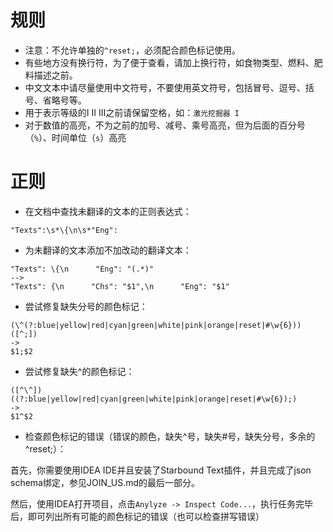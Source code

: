 # 规则

* 注意：不允许单独的`^reset;`，必须配合颜色标记使用。
* 有些地方没有换行符，为了便于查看，请加上换行符，如食物类型、燃料、肥料描述之前。
* 中文文本中请尽量使用中文符号，不要使用英文符号，包括冒号、逗号、括号、省略号等。
* 用于表示等级的I II III之前请保留空格，如：`激光挖掘器 I`
* 对于数值的高亮，不为之前的加号、减号、乘号高亮，但为后面的百分号（`%`）、时间单位（`s`）高亮

# 正则

* 在文档中查找未翻译的文本的正则表达式：

```
"Texts":\s*\{\n\s*"Eng":
```

* 为未翻译的文本添加不加改动的翻译文本：

```
"Texts": \{\n      "Eng": "(.*)"
-->
"Texts": {\n      "Chs": "$1",\n      "Eng": "$1"
```

* 尝试修复缺失分号的颜色标记：

```
(\^(?:blue|yellow|red|cyan|green|white|pink|orange|reset|#\w{6}))([^;])
->
$1;$2
```

* 尝试修复缺失^的颜色标记：

```
([^\^])((?:blue|yellow|red|cyan|green|white|pink|orange|reset|#\w{6});)
->
$1^$2
```

* 检查颜色标记的错误（错误的颜色，缺失^号，缺失#号，缺失分号，多余的^reset;）：

首先，你需要使用IDEA IDE并且安装了Starbound Text插件，并且完成了json schema绑定，参见JOIN_US.md的最后一部分。

然后，使用IDEA打开项目，点击`Anylyze -> Inspect Code...`，执行任务完毕后，即可列出所有可能的颜色标记的错误（也可以检查拼写错误）
